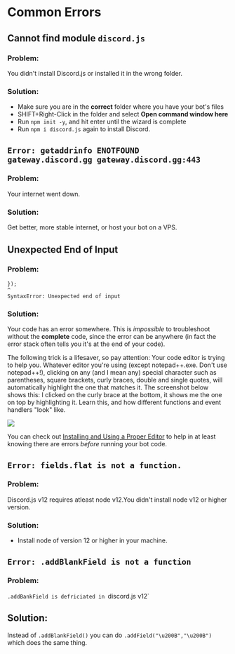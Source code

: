 # Common Errors

## Cannot find module `discord.js`

### Problem:

You didn't install Discord.js or installed it in the wrong folder.

### Solution:

* Make sure you are in the **correct** folder where you have your bot's files
* SHIFT+Right-Click in the folder and select **Open command window here**
* Run `npm init -y`, and hit enter until the wizard is complete
* Run `npm i discord.js` again to install Discord.

## `Error: getaddrinfo ENOTFOUND gateway.discord.gg gateway.discord.gg:443`

### Problem:

Your internet went down.

### Solution:

Get better, more stable internet, or host your bot on a VPS.

## Unexpected End of Input

### Problem:

```text
});
^
SyntaxError: Unexpected end of input
```

### Solution:

Your code has an error somewhere. This is _impossible_ to troubleshoot without the **complete** code, since the error can be anywhere \(in fact the error stack often tells you it's at the end of your code\).

The following trick is a lifesaver, so pay attention: Your code editor is trying to help you. Whatever editor you're using \(except notepad++.exe. Don't use notepad++!\), clicking on any \(and I mean any\) special character such as parentheses, square brackets, curly braces, double and single quotes, will automatically highlight the one that matches it. The screenshot below shows this: I clicked on the curly brace at the bottom, it shows me the one on top by highlighting it. Learn this, and how different functions and event handlers "look" like.

![](.gitbook/assets/editorhelp.png)

You can check out [Installing and Using a Proper Editor](other-guides/installing-and-using-a-proper-editor.md) to help in at least knowing there are errors _before_ running your bot code.

## `Error: fields.flat is not a function.`

### Problem:

Discord.js v12 requires atleast node v12.You didn't install node v12 or higher version.

### Solution:

* Install node of version 12 or higher in your machine.

## `Error: .addBlankField is not a function`

### Problem:

`.addBankField is defriciated in `discord.js v12`

## Solution:

Instead of `.addBlankField()` you can do `.addField("\u200B","\u200B")` which does the same thing.





